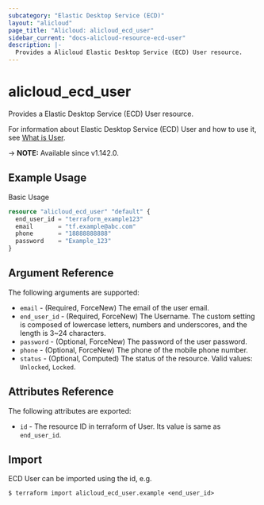 ```yaml
---
subcategory: "Elastic Desktop Service (ECD)"
layout: "alicloud"
page_title: "Alicloud: alicloud_ecd_user"
sidebar_current: "docs-alicloud-resource-ecd-user"
description: |-
  Provides a Alicloud Elastic Desktop Service (ECD) User resource.
---
```


# alicloud_ecd_user

Provides a Elastic Desktop Service (ECD) User resource.

For information about Elastic Desktop Service (ECD) User and how to use it, see [What is User](https://www.alibabacloud.com/help/en/wuying-workspace/developer-reference/api-eds-user-2021-03-08-createusers-desktop).

-> **NOTE:** Available since v1.142.0.

## Example Usage

Basic Usage

```terraform
resource "alicloud_ecd_user" "default" {
  end_user_id = "terraform_example123"
  email       = "tf.example@abc.com"
  phone       = "18888888888"
  password    = "Example_123"
}
```

## Argument Reference

The following arguments are supported:

* `email` - (Required, ForceNew) The email of the user email.
* `end_user_id` - (Required, ForceNew) The Username. The custom setting is composed of lowercase letters, numbers and underscores, and the length is 3~24 characters.
* `password` - (Optional, ForceNew) The password of the user password.
* `phone` - (Optional, ForceNew) The phone of the mobile phone number.
* `status` - (Optional, Computed) The status of the resource. Valid values: `Unlocked`, `Locked`.

## Attributes Reference

The following attributes are exported:

* `id` - The resource ID in terraform of User. Its value is same as `end_user_id`.

## Import

ECD User can be imported using the id, e.g.

```shell
$ terraform import alicloud_ecd_user.example <end_user_id>
```
